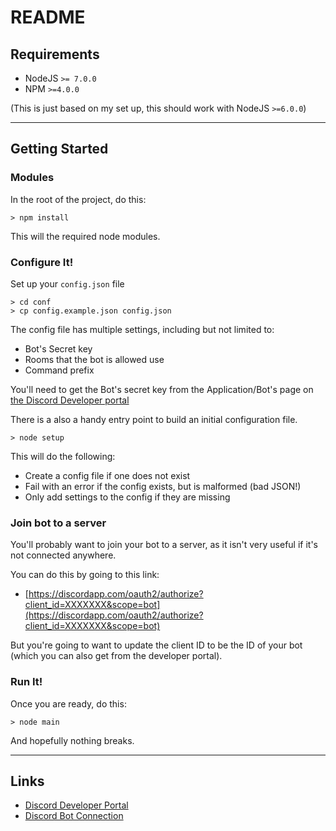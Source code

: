 # README
## Requirements
* NodeJS `>= 7.0.0`
* NPM `>=4.0.0` 

(This is just based on my set up, this should work with NodeJS `>=6.0.0`)

___
## Getting Started
### Modules
In the root of the project, do this:
```
> npm install
```
This will the required node modules.

### Configure It!
Set up your `config.json` file

```
> cd conf
> cp config.example.json config.json
```
The config file has multiple settings, including but not limited to:
- Bot's Secret key
- Rooms that the bot is allowed use
- Command prefix

You'll need to get the Bot's secret key from the Application/Bot's page on
[the Discord Developer portal](http://discordapp.com/developers/applications/me/) 

There is a also a handy entry point to build an initial configuration file.
```
> node setup
```
This will do the following:
- Create a config file if one does not exist
- Fail with an error if the config exists, but is malformed (bad JSON!)
- Only add settings to the config if they are missing

### Join bot to a server
You'll probably want to join your bot to a server, as it isn't very useful if it's not connected anywhere.

You can do this by going to this link:
- [https://discordapp.com/oauth2/authorize?client_id=XXXXXXX&scope=bot](https://discordapp.com/oauth2/authorize?client_id=XXXXXXX&scope=bot)

But you're going to want to update the client ID to be the ID of your bot (which you can also get from the developer portal).

### Run It!
Once you are ready, do this:
```
> node main 
```
And hopefully nothing breaks.

---
## Links
- [Discord Developer Portal](http://discordapp.com/developers/applications/me/) 
- [Discord Bot Connection](https://discordapp.com/oauth2/authorize?client_id=XXXXXXX&scope=bot)
